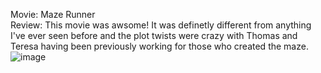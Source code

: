 Movie: Maze Runner  
Review: This movie was awsome! It was definetly different from anything I've ever seen before and the plot twists were crazy with Thomas and Teresa having been previously working for those who created the maze.
![image](https://user-images.githubusercontent.com/102993842/161616440-95aeba5c-8c63-46b8-aa7c-cb15a5b9727f.png)

